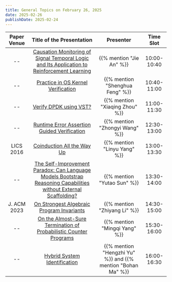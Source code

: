 ```yaml
---
title: General Topics on February 26, 2025
date: 2025-02-26
publishDate: 2025-02-24
---
```



| Paper Venue |                                                          Title of the Presentation                                                           |                          Presenter                          |  Time Slot  |
| :---------: | :------------------------------------------------------------------------------------------------------------------------------------------: | :---------------------------------------------------------: | :---------: |
|     --      |            [Causation Monitoring of Signal Temporal Logic and Its Application to Reinforcement Learning](/seminar/25-02-26/jie/)             |                  {{% mention "Jie An" %}}                   | 10:00-10:40 |
|     --      |                                      [Practice in OS Kernel Verification](/seminar/25-02-26/shenghua/)                                       |               {{% mention "Shenghua Feng" %}}               | 10:40-11:00 |
|     --      |                                             [Verify DPDK using VST?](/seminar/25-02-26/xiaqing/)                                             |               {{% mention "Xiaqing Zhou" %}}                | 11:00-11:30 |
|     --      |                                  [Runtime Error Assertion Guided Verification](/seminar/25-02-26/zhongyi/)                                   |               {{% mention "Zhongyi Wang" %}}                | 12:30-13:00 |
|  LICS 2016  |                                            [Coinduction All the Way Up](/seminar/25-02-26/linyu/)                                            |                {{% mention "Linyu Yang" %}}                 | 13:00-13:30 |
|     --      | [The Self-Improvement Paradox: Can Language Models Bootstrap Reasoning Capabilities without External Scaffolding?](/seminar/25-02-26/yutao/) |                 {{% mention "Yutao Sun" %}}                 | 13:30-14:00 |
| J. ACM 2023 |                                   [On Strongest Algebraic Program Invariants](/seminar/25-02-26/zhiyang/)                                    |                {{% mention "Zhiyang Li" %}}                 | 14:30-15:00 |
|     --      |                        [On the Almost-Sure Termination of Probabilistic Counter Programs](/seminar/25-02-26/mingqi/)                         |                {{% mention "Mingqi Yang" %}}                | 15:30-16:00 |
|     --      |                                       [Hybrid System Identification](/seminar/25-02-26/hengzhi-bohan/)                                       | {{% mention "Hengzhi Yu" %}} and {{% mention "Bohan Ma" %}} | 16:00-16:30 |

<!--more-->

